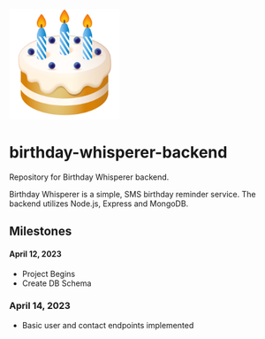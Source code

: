 <img src="./logo.png" alt="crage" style="width:200px;"/>

# birthday-whisperer-backend

Repository for Birthday Whisperer backend.

Birthday Whisperer is a simple, SMS birthday reminder service. The backend utilizes Node.js, Express and MongoDB.

## Milestones

#### April 12, 2023

- Project Begins
- Create DB Schema


### April 14, 2023
- Basic user and contact endpoints implemented
